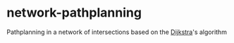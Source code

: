 # network-pathplanning

Pathplanning in a network of intersections based on the [Dijkstra](https://en.wikipedia.org/wiki/Dijkstra%27s_algorithm)'s algorithm
